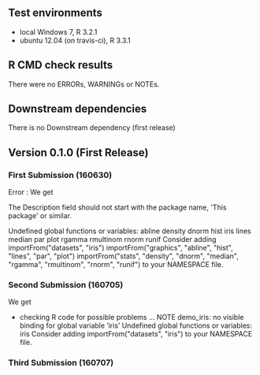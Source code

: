 ## Test environments
* local Windows 7, R 3.2.1
* ubuntu 12.04 (on travis-ci), R 3.3.1

## R CMD check results
There were no ERRORs, WARNINGs or NOTEs. 

## Downstream dependencies
There is no Downstream dependency (first release)




## Version 0.1.0 (First Release)

### First Submission (160630)
Error :
We get

The Description field should not start with the package name,
  'This package' or similar.

Undefined global functions or variables:
  abline density dnorm hist iris lines median par plot rgamma rmultinom
  rnorm runif
Consider adding
  importFrom("datasets", "iris")
  importFrom("graphics", "abline", "hist", "lines", "par", "plot")
  importFrom("stats", "density", "dnorm", "median", "rgamma",
             "rmultinom", "rnorm", "runif")
to your NAMESPACE file.

### Second Submission (160705)

We get

 * checking R code for possible problems ... NOTE
 demo_iris: no visible binding for global variable ‘iris’
Undefined global functions or variables:
  iris
Consider adding
   importFrom("datasets", "iris")
to your NAMESPACE file.

### Third Submission (160707)